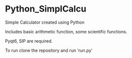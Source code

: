 # Python_SimplCalcu
Simple Calculator created using Python

Includes basic arithmetic function, some scientific functions.


Pyqt6, SIP are required.

To run clone the repository and run 'run.py'

